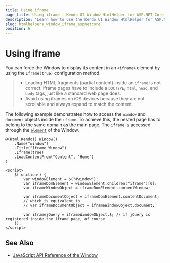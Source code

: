 ```yaml
---
title: Using iframe
page_title: Using iframe | Kendo UI Window HtmlHelper for ASP.NET Core
description: "Learn how to use the Kendo UI Window HtmlHelper for ASP.NET Core (MVC 6 or ASP.NET Core MVC) with an iframe element."
slug: htmlhelpers_window_iframe_aspnetcore
position: 6
---
```


# Using iframe

You can force the Window to display its content in an `<iframe>` element by using the `Iframe(true)` configuration method.

> * Loading HTML fragments (partial content) inside an `iframe` is not correct. iframe pages have to include a `DOCTYPE`, `html`, `head`, and `body` tags, just like a standard web page does.
> * Avoid using iframes on iOS devices because they are not scrollable and always expand to match the content.

The following example demonstrates how to access the `window` and `document` objects inside the `iframe`. To achieve this, the nested page has to belong to the same domain as the main page. The `iframe` is accessed through the [`element`](https://docs.telerik.com/kendo-ui/api/javascript/ui/widget/fields/element) of the Window.

    @(Html.Kendo().Window()
        .Name("window")
        .Title("Iframe Window")
        .Iframe(true)
        .LoadContentFrom("Content", "Home")
    )

    <script>
        $(function() {
            var windowElement = $("#window");
            var iframeDomElement = windowElement.children("iframe")[0];
            var iframeWindowObject = iframeDomElement.contentWindow;

            var iframeDocumentObject = iframeDomElement.contentDocument;
            // which is equivalent to
            // var iframeDocumentObject = iframeWindowObject.document;

            var iframejQuery = iframeWindowObject.$; // if jQuery is registered inside the iframe page, of course
        });
    </script>

## See Also

* [JavaScript API Reference of the Window](http://docs.telerik.com/kendo-ui/api/javascript/ui/window)
